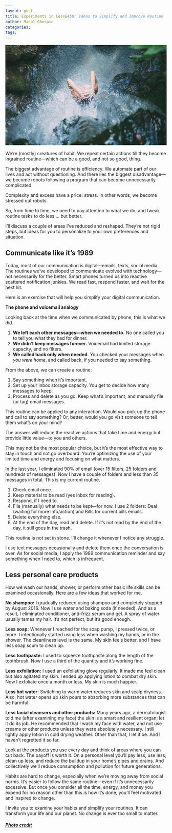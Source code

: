 ```yaml
---
layout: post
title: Experiments in Less&#58; Ideas to Simplify and Improve Routine
author: Manal Ghosain
categories:
tags:
---
```


![Waterfall](/images/waterfall.jpg)

We’re (mostly) creatures of habit. We repeat certain actions till they become ingrained routine—which can be a good, and not so good, thing.

The biggest advantage of routine is efficiency. We automate part of our lives and act without questioning. And there lies the biggest disadvantage—we become robots following a program that can become unnecessarily complicated.

Complexity and excess have a price: stress. In other words, we become stressed out robots.

So, from time to time, we need to pay attention to what we do, and tweak routine tasks to do less … but better.

I’ll discuss a couple of areas I’ve reduced and reshaped. They’re not rigid steps, but ideas for you to personalize to your own preferences and situation.

## Communicate like it’s 1989

Today, most of our communication is digital—emails, texts, social media. The routines we’ve developed to communicate evolved with technology—not necessarily for the better. Smart phones turned us into reactive scattered notification junkies. We read fast, respond faster, and wait for the next hit.

Here is an exercise that will help you simplify your digital communication.

**The phone and voicemail analogy**

Looking back at the time when we communicated by phone, this is what we did.

1. **We left each other messages—when we needed to.** No one called you to tell you what they had for dinner.
1. **We didn’t keep messages forever.** Voicemail had limited storage capacity, and no filters.
1. **We called back only when needed.** You checked your messages when *you were home*, and called back, if you needed to say something.

From the above, we can create a routine:

1. Say something when it’s important.
1. Set up your inbox storage capacity. You get to decide how many messages to keep.
1. Process and delete as you go. Keep what’s important, and manually file (or tag) email messages.

This routine can be applied to any interaction. Would you pick up the phone and call to say something? Or, better, would you go visit someone to tell them what’s on your mind?

The answer will reduce the reactive actions that take time and energy but provide little value—to you and others.

This may not be the most popular choice, but it’s the most effective way to stay in touch and not go overboard. You’re optimizing the use of your limited time and energy and focusing on what matters.

In the last year, I eliminated 90% of email (over 15 filters, 25 folders and hundreds of messages). Now I have a couple of folders and less than 35 messages in total. This is my current routine.

1. Check email once.
2. Keep material to be read (yes inbox for reading).
3. Respond, if I need to.
4. File (manually) what needs to be kept—for now. I use 2 folders: Deal (waiting for more info/action) and Bills for current bills emails.
5. Delete everything else.
6. At the end of the day, read and delete. If it’s not read by the end of the day, it still goes in the trash.

This routine is not set in stone. I’ll change it whenever I notice any struggle.

I use text messages occasionally and delete them once the conversation is over. As for social media, I apply the 1989 communication reminder and say something when I need to, which is infrequent.

## Less personal care products

How we wash our hands, shower, or perform other basic life skills can be examined occasionally. Here are a few ideas that worked for me.

**No shampoo:** I gradually reduced using shampoo and completely stopped by August 2016. Now I use water and baking soda (if needed). And as a result, I eliminated conditioner, anti-frizz serum and gel. A spray of water usually tames my hair. It’s not perfect, but it’s good enough.

**Less soap:** Whenever I reached for the soap pump, I pressed twice, or more. I intentionally started using less when washing my hands, or in the shower. The cleanliness level is the same. My skin feels better, and I have less soap scum to clean up.

**Less toothpaste:** I used to squeeze toothpaste along the length of the toothbrush. Now I use a third of the quantity and it’s working fine.

**Less exfoliation:** I used an exfoliating glove regularly. It made me feel clean but also agitated my skin. I ended up applying lotion to combat dry skin. Now I exfoliate once a month or less. My skin is much happier.

**Less hot water:** Switching to warm water reduces skin and scalp dryness. Also, hot water opens up skin pours to absorbing more substances that can be harmful.

**Less facial cleansers and other products:** Many years ago, a dermatologist told me (after examining my face) the skin is a smart and resilient organ; let it do its job. He recommended that I wash my face with water, and not use creams or other products unless they were absolutely necessary. I still lightly apply lotion in cold drying weather. Other than that, I let it be. And I haven’t regretted it so far.

Look at the products you use every day and think of areas where you can cut back. The payoff is worth it. On a personal level you’ll pay less, use less, clean up less, and reduce the buildup in your home’s pipes and drains. And collectively we’ll reduce consumption and pollution for future generations.

Habits are hard to change, especially when we’re moving away from social norms. It’s easier to follow the same routine—even if it’s unnecessarily excessive.  But once you consider all the time, energy, and money you expend for no reason other than this is how it’s done, you’ll feel motivated and inspired to change.

I invite you to examine your habits and simplify your routines. It can transform your life and our planet. No change is ever too small to matter.

##### [Photo credit](https://unsplash.com/photos/JI6LmWtGHf4)
